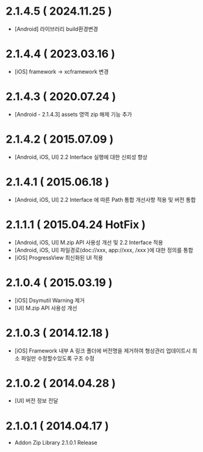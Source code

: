 # 2.1.4.5 ( 2024.11.25 )
- [Android] 라이브러리 build환경변경

# 2.1.4.4 ( 2023.03.16 )
  - [iOS] framework -> xcframework 변경
  
# 2.1.4.3 ( 2020.07.24 )
  - [Android - 2.1.4.3] assets 영역 zip 해제 기능 추가 
  
# 2.1.4.2 ( 2015.07.09 )
  - [Android, iOS, UI] 2.2 Interface 실행에 대한 신뢰성 향상

# 2.1.4.1 ( 2015.06.18 )
  - [Android, iOS, UI] 2.2 Interface 에 따른 Path 통합 개선사항 적용 및 버전 통합

# 2.1.1.1 ( 2015.04.24 HotFix )
  - [Android, iOS, UI] M.zip API 사용성 개선 및 2.2 Interface 적용
  - [Android, iOS, UI] 파일경로(doc://xxx, app://xxx, /xxx )에 대한 정의를 통합
  - [iOS] ProgressView 최신화된 UI 적용

# 2.1.0.4 ( 2015.03.19 )
  - [iOS] Dsymutil Warning 제거
  - [UI] M.zip API 사용성 개선

# 2.1.0.3 ( 2014.12.18 )
  - [iOS] Framework 내부 A 링크 폴더에 버전명을 제거하여 형상관리 업데이트시 최소 파일만 수정할수있도록 구조 수정

# 2.1.0.2 ( 2014.04.28 )
  - [UI] 버전 정보 전달
	
# 2.1.0.1 ( 2014.04.17 )
  - Addon Zip Library 2.1.0.1 Release
